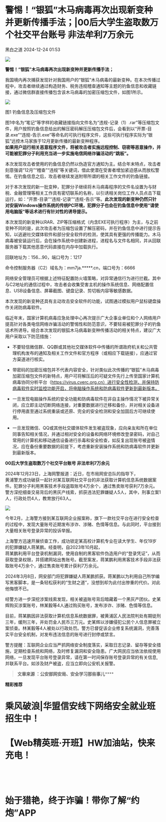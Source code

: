 #  警惕！“银狐”木马病毒再次出现新变种并更新传播手法；|00后大学生盗取数万个社交平台账号 非法牟利7万余元   
 黑白之道   2024-12-24 01:53  
  
![](https://mmbiz.qpic.cn/mmbiz_gif/3xxicXNlTXLicwgPqvK8QgwnCr09iaSllrsXJLMkThiaHibEntZKkJiaicEd4ibWQxyn3gtAWbyGqtHVb0qqsHFC9jW3oQ/640?wx_fmt=gif "")  
  
**警惕！“银狐”木马病毒再次出现新变种并更新传播手法；**  
  
  
我国境内再次捕获发现针对我国用户的“银狐”木马病毒的最新变种。在本次传播过程中，攻击者继续通过构造财务、税务违规稽查通知等主题的钓鱼信息和收藏链接，通过微信群直接传播包含该木马病毒的加密压缩包文件，如图1所示。  
  
![](https://mmbiz.qpic.cn/mmbiz_png/78XNpK3Wmscc52Au4FRmkKHvPTZibzIoH5aDFREsJVolBib1KsCRDbVSTQPxwNpz5dEWWPkDkr2gmZ1AqcurwM6w/640?wx_fmt=png&from=appmsg&wxfrom=5&wx_lazy=1&wx_co=1&tp=wxpic "")  
  
图1 钓鱼信息及压缩包文件  
  
  
图1中名为“笔记”等字样的收藏链接指向文件名为“违规-记录（1）.rar”等压缩包文件，用户按照钓鱼信息给出的解压密码解压压缩包文件后，会看到以“开票-目录.exe”“违规-告示.exe”等命名的可执行程序文件，这些可执行程序实际为“银狐”远控木马家族于12月更新传播的最新变种程序。  
**如果用户运行相关恶意程序文件，将被攻击者实施远程控制、窃密等恶意操作，并可能被犯罪分子利用充当进一步实施电信网络诈骗活动的“跳板”。**  
  
本次发现攻击者使用的钓鱼信息仍然以伪造官方通知为主。结合年末特点，攻击者刻意强调“12月”“稽查”“违规”等关键词，借此使潜在受害者增加紧迫感从而放松警惕。在钓鱼信息之后，攻击者继续发送附带所谓的相关工作文件的钓鱼链接。  
  
对于本次发现的新一批变种，犯罪分子继续将木马病毒程序的文件名设置为与财税、金融管理等相关工作具有密切联系的名称，以引诱相关岗位工作人员点击下载运行，如：“开票-目录”“违规-记录”“违规-告示”等。**此次发现的新变种仍然只针对安装Windows操作系统的传统PC环境，犯罪分子也会在钓鱼信息中使用“请使用电脑版”等话术进行有针对性的诱导提示。**  
  
本次发现的新变种以RAR、ZIP等压缩格式（内含EXE可执行程序）为主，与之前变种不同的是，此次攻击者为压缩包设置了解压密码，并在钓鱼信息中进行提示告知，以逃避社交媒体软件和部分安全软件的检测，使其具有更强的传播能力。木马病毒被安装运行后，会在操作系统中创建新进程，进程名与文件名相同，并从回联服务器下载其他恶意代码直接在内存中加载执行。  
  
回联地址为：156.***.***.90，端口号为：1217  
  
命令控制服务器（C2）域名为：mm7ja.*****.cn，端口号为：6666  
  
网络安全管理员可根据上述特征配置防火墙策略，对异常通信行为进行拦截。其中与C2地址的通信过程中，攻击者会收集受害主机的操作系统信息、网络配置信息、USB设备信息、屏幕截图、键盘记录、剪切板内容等敏感数据。  
  
本次发现的新变种还具有主动攻击安全软件的功能，试图通过模拟用户鼠标键盘操作关闭防病毒软件。  
  
临近年末，国家计算机病毒应急处理中心再次提示广大企事业单位和个人网络用户提高针对各类电信网络诈骗活动的警惕性和防范意识，不要轻易被犯罪分子的钓鱼话术所诱导。结合本次发现的银狐木马病毒新变种传播活动的相关特点，建议广大用户采取以下防范措施：  
- 不要轻信微信群、QQ群或其他社交媒体软件中传播的所谓政府机关和公共管理机构发布的通知及相关工作文件和官方程序（或相应下载链接），应通过官方渠道进行核实。  
  
  
- 带密码的加密压缩包并不代表内容安全，针对类似此次传播的“银狐”木马病毒加密压缩包文件的新特点，用户可将解压后的可疑文件先行上传至国家计算机病毒协同分析平台（https://virus.cverc.org.cn）进行安全性检测，并保持防病毒软件实时监控功能开启，将电脑操作系统和防病毒软件更新到最新版本。  
  
  
- 一旦发现电脑操作系统的安全功能和防病毒软件在非自主操作情况下被异常关闭，应立即主动切断网络连接，对重要数据进行迁移和备份，并对相关设备进行停用直至通过系统重装或还原、完全的安全检测和安全加固后方可继续使用。  
  
  
- 一旦发现微信、QQ或其他社交媒体软件发生被盗现象，应向亲友和所在单位同事告知相关情况，并通过相对安全的设备和网络环境修改登录密码，对自己常用的计算机和移动通信设备进行杀毒和安全检查，如反复出现账号被盗情况，应在备份重要数据的前提下，考虑重新安装操作系统和防病毒软件并更新到最新版本。  
  
**00后大学生盗取数万个社交平台账号 非法牟利7万余元**  
  
  
2024年12月23日，上海网警报道：近日，在市局网安总队的指导下，  
黄浦警方成功破获一起针对某互联网社交平台的非法获取计算机信息系统数据案件。犯罪分子利用黑客技术手段盗取账号4万余个，通过售卖账号获利7万余元。警方深挖细查交易背后的黑灰产线索，抓获违法犯罪嫌疑人5人，其中，刑事立案1人，行政处罚4人，教育放行63人。  
  
![](https://mmbiz.qpic.cn/mmbiz_jpg/6f3GVNknoyYLb2hpqTj3pWnDkjZRZHsJfcsficqTKpGngQvc5TymdUl2ZKvo8OqJCZJ4ZbpAX2Uw6elQ5byqxxg/640?wx_fmt=jpeg&from=appmsg&wxfrom=13&tp=wxpic "")  
  
今年2月，上海警方接到某互联网企业报案称，旗下一款社交平台在进行安全检查的过程中，发现大量账号近期发布涉诈、涉赌、色情等信息。与此同时，平台接到大量相关账号登录异常的投诉举报。  
  
上海警方迅速开展侦查工作，成功锁定某高校计算机专业在读大学生、年仅19岁的犯罪嫌疑人蒋某鹏。经查明，自2023年10月起，  
蒋某鹏利用平台登录机制漏洞，使用自制的黑客软件伪造用户的“登录凭证”，从而获取登录权限，并搭建网站出售账号。截至案发，蒋某鹏利用黑客技术手段非法获取账号4万余个，通过售卖账号累计获利7万余元。  
  
2024年3月8日，网安部门将犯罪嫌疑人蒋某鹏抓获。蒋某鹏以为利用自己所学编写黑客脚本，是一条轻松获利的“生财之道”，没想到却为此付出惨重的代价。对此他悔恨不已。  
  
经警方进一步深挖涉案线索发现，相关被盗账号背后暗藏着一个黑灰产团伙。史某辉购买涉案账号，林某毅等4人通过购买账号，发布涉诈、涉赌、色情等信息。  
  
目前，蒋某鹏因非法获取计算机信息系统数据罪，被黄浦区人民法院判处有期徒刑三年，缓刑三年，并处罚金人民币三万元。史某辉以涉嫌侵犯公民个人信息罪被立案侦查。林某毅等4人被处以行政处罚。警方已督促该企业修复系统漏洞，完善落实平台安全机制，对发布违法信息的账号进行封停或禁言。  
  
警方提醒：互联网企业应当严抓网络安全制度落实，采取日志记录、留存等安全措施，定期检查系统和网络，及时修复漏洞和安全隐患。广大网民应当依法依规使用网络，一旦发现平台账号登录异常，请在第一时间保存账号登录异常的有关信息,并联系平台。如涉及财产被盗，应当立即向公安机关报警。  
  
  
> **文章来源 ：公安部网安局、安全学习那些事儿******  
  
  
**精彩推荐**  
  
  
  
  
# 乘风破浪|华盟信安线下网络安全就业班招生中！  
  
  
[](http://mp.weixin.qq.com/s?__biz=MzAxMjE3ODU3MQ==&mid=2650575781&idx=2&sn=ea0334807d87faa0c2b30770b0fa710d&chksm=83bdf641b4ca7f5774129396e8e916645b7aa7e2e2744984d724ca0019e913b491107e1d6e29&scene=21#wechat_redirect)  
  
  
# 【Web精英班·开班】HW加油站，快来充电！  
  
  
‍[](http://mp.weixin.qq.com/s?__biz=MzAxMjE3ODU3MQ==&mid=2650594891&idx=1&sn=b2c5659bb6bce6703f282e8acce3d7cb&chksm=83bdbbafb4ca32b9044716aec713576156968a5753fd3a3d6913951a8e2a7e968715adea1ddc&scene=21#wechat_redirect)  
  
  
‍  
# 始于猎艳，终于诈骗！带你了解“约炮”APP  
  
[](http://mp.weixin.qq.com/s?__biz=MzAxMjE3ODU3MQ==&mid=2650575222&idx=1&sn=ce9ab9d633804f2a0862f1771172c26a&chksm=83bdf492b4ca7d843d508982b4550e289055c3181708d9f02bf3c797821cc1d0d8652a0d5535&scene=21#wechat_redirect)  
  
**‍**  
  
  
